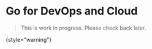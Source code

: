 # Go for DevOps and Cloud

> This is work in progress. Please check back later.
> 
{style="warning"}

